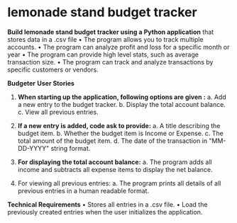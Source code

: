 # lemonade stand budget tracker 

**Build lemonade stand budget tracker using a Python application** that stores data in a .csv file 
•	The program allows you to track multiple accounts.
•	The program can analyze profit and loss for a specific month or year
•	The program can provide high level stats, such as average transaction size.
•	The program can track and analyze transactions by specific customers or vendors.

**Budgeter**
	**User Stories**
1.	**When starting up the application, following options are given :**
a.	Add a new entry to the budget tracker.
b.	Display the total account balance.
c.	View all previous entries.

3.	**If a new entry is added,  code ask to provide:**
a.	A title describing the budget item.
b.	Whether the budget item is Income or Expense.
c.	The total amount of the budget item.
d.	The date of the transaction in "MM-DD-YYYY" string format.

4.	**For displaying the total account balance:**
a.	The program adds all income and subtracts all expense items to display the net balance.
5.	For viewing all previous entries:
a.	The program prints all details of all previous entries in a human readable format.

**Technical Requirements**
•	Stores all entries in a .csv file.
•	Load the previously created entries when the user initializes the application.
